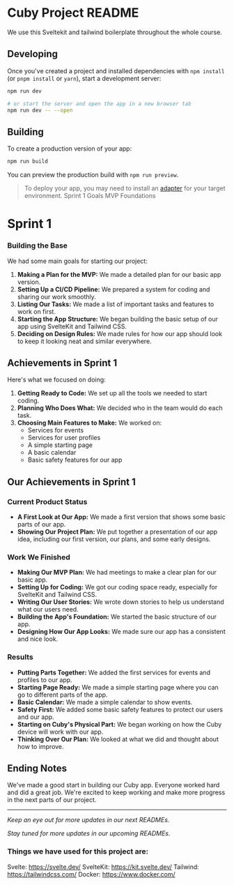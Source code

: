# Cuby Project README

We use this Sveltekit and tailwind boilerplate throughout the whole course.

## Developing

Once you've created a project and installed dependencies with `npm install` (or `pnpm install` or `yarn`), start a development server:

```bash
npm run dev

# or start the server and open the app in a new browser tab
npm run dev -- --open
```

## Building

To create a production version of your app:

```bash
npm run build
```

You can preview the production build with `npm run preview`.

> To deploy your app, you may need to install an [adapter](https://kit.svelte.dev/docs/adapters) for your target environment.
Sprint 1 Goals
MVP Foundations

# Sprint 1

### Building the Base
We had some main goals for starting our project:

1. **Making a Plan for the MVP:** We made a detailed plan for our basic app version.
2. **Setting Up a CI/CD Pipeline:** We prepared a system for coding and sharing our work smoothly.
3. **Listing Our Tasks:** We made a list of important tasks and features to work on first.
4. **Starting the App Structure:** We began building the basic setup of our app using SvelteKit and Tailwind CSS.
5. **Deciding on Design Rules:** We made rules for how our app should look to keep it looking neat and similar everywhere.

## Achievements in Sprint 1

Here's what we focused on doing:

1. **Getting Ready to Code:** We set up all the tools we needed to start coding.
2. **Planning Who Does What:** We decided who in the team would do each task.
3. **Choosing Main Features to Make:** We worked on:
   - Services for events
   - Services for user profiles
   - A simple starting page
   - A basic calendar
   - Basic safety features for our app

## Our Achievements in Sprint 1

### Current Product Status

- **A First Look at Our App:** We made a first version that shows some basic parts of our app.
- **Showing Our Project Plan:** We put together a presentation of our app idea, including our first version, our plans, and some early designs.

### Work We Finished

- **Making Our MVP Plan:** We had meetings to make a clear plan for our basic app.
- **Setting Up for Coding:** We got our coding space ready, especially for SvelteKit and Tailwind CSS.
- **Writing Our User Stories:** We wrote down stories to help us understand what our users need.
- **Building the App's Foundation:** We started the basic structure of our app.
- **Designing How Our App Looks:** We made sure our app has a consistent and nice look.

### Results

- **Putting Parts Together:** We added the first services for events and profiles to our app.
- **Starting Page Ready:** We made a simple starting page where you can go to different parts of the app.
- **Basic Calendar:** We made a simple calendar to show events.
- **Safety First:** We added some basic safety features to protect our users and our app.
- **Starting on Cuby's Physical Part:** We began working on how the Cuby device will work with our app.
- **Thinking Over Our Plan:** We looked at what we did and thought about how to improve.

## Ending Notes

We've made a good start in building our Cuby app. Everyone worked hard and did a great job. We're excited to keep working and make more progress in the next parts of our project.

---

*Keep an eye out for more updates in our next READMEs.*


*Stay tuned for more updates in our upcoming READMEs.*


### Things we have used for this project are:
Svelte: https://svelte.dev/
SvelteKit: https://kit.svelte.dev/
Tailwind: https://tailwindcss.com/
Docker: https://www.docker.com/
